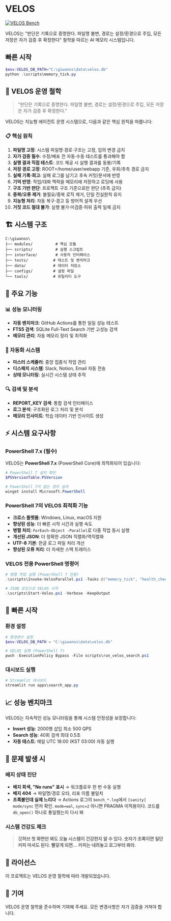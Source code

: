 # VELOS

[![VELOS Bench](https://github.com/ha-giwan1203/GIWANOS_AgentOS/actions/workflows/velos-bench.yml/badge.svg?branch=main)](https://github.com/ha-giwan1203/GIWANOS_AgentOS/actions/workflows/velos-bench.yml)

VELOS는 "판단은 기록으로 증명한다. 파일명 불변, 경로는 설정/환경으로 주입, 모든 저장은 자가 검증 후 확정한다" 철학을 따르는 AI 메모리 시스템입니다.

## 빠른 시작
```powershell
$env:VELOS_DB_PATH="C:\giwanos\data\velos.db"
python .\scripts\memory_tick.py
```

## 🚀 VELOS 운영 철학

> "판단은 기록으로 증명한다. 파일명 불변, 경로는 설정/환경으로 주입, 모든 저장은 자가 검증 후 확정한다."

VELOS는 지능형 에이전트 운영 시스템으로, 다음과 같은 핵심 원칙을 따릅니다:

### 📋 핵심 원칙
1. **파일명 고정**: 시스템 파일명·경로·구조는 고정, 임의 변경 금지
2. **자가 검증 필수**: 수정/배포 전 자동·수동 테스트를 통과해야 함
3. **실행 결과 직접 테스트**: 코드 제공 시 실행 결과를 동봉/기록
4. **저장 경로 고정**: ROOT=/home/user/webapp 기준, 우회/추측 경로 금지
5. **실패 기록·회고**: 실패 로그를 남기고 후속 커밋/문서에 반영
6. **기억 반영**: 작업/대화 맥락을 메모리에 저장하고 로딩에 사용
7. **구조 기반 판단**: 프로젝트 구조 기준으로만 판단 (추측 금지)
8. **중복/오류 제거**: 불필요/중복 로직 제거, 단일 진실원칙 유지
9. **지능형 처리**: 자동 복구·경고 등 방어적 설계 우선
10. **거짓 코드 절대 불가**: 실행 불가·미검증·허위 출력 일체 금지

## 🏗️ 시스템 구조

```
C:\giwanos\
├── modules/          # 핵심 모듈
├── scripts/          # 실행 스크립트
├── interface/        # 사용자 인터페이스
├── tests/           # 테스트 및 벤치마크
├── data/            # 데이터 저장소
├── configs/         # 설정 파일
└── tools/           # 유틸리티 도구
```

## 🔧 주요 기능

### 📊 성능 모니터링
- **자동 벤치마크**: GitHub Actions를 통한 일일 성능 테스트
- **FTS5 검색**: SQLite Full-Text Search 기반 고성능 검색
- **메모리 관리**: 자동 메모리 정리 및 최적화

### 🤖 자동화 시스템
- **마스터 스케줄러**: 중앙 집중식 작업 관리
- **디스패치 시스템**: Slack, Notion, Email 자동 전송
- **상태 모니터링**: 실시간 시스템 상태 추적

### 🔍 검색 및 분석
- **REPORT_KEY 검색**: 통합 검색 인터페이스
- **로그 분석**: 구조화된 로그 처리 및 분석
- **메모리 인사이트**: 학습 데이터 기반 인사이트 생성

## ⚡ 시스템 요구사항

### PowerShell 7.x (필수)
VELOS는 **PowerShell 7.x** (PowerShell Core)에 최적화되어 있습니다:

```powershell
# PowerShell 7 설치 확인
$PSVersionTable.PSVersion

# PowerShell 7이 없는 경우 설치
winget install Microsoft.PowerShell
```

### PowerShell 7의 VELOS 최적화 기능
- **크로스 플랫폼**: Windows, Linux, macOS 지원
- **향상된 성능**: 더 빠른 시작 시간과 실행 속도  
- **병렬 처리**: `ForEach-Object -Parallel`로 다중 작업 동시 실행
- **개선된 JSON**: 더 정확한 JSON 직렬화/역직렬화
- **UTF-8 기본**: 한글 로그 파일 처리 개선
- **향상된 오류 처리**: 더 자세한 스택 트레이스

### VELOS 전용 PowerShell 명령어
```powershell
# 병렬 작업 실행 (PowerShell 7 전용)
.\scripts\Invoke-VelosParallel.ps1 -Tasks @("memory_tick", "health_check") -ThrottleLimit 2

# JSON 로깅으로 VELOS 시작
.\scripts\Start-Velos.ps1 -Verbose -KeepOutput
```

## 🚀 빠른 시작

### 환경 설정
```powershell
# 환경변수 설정
$env:VELOS_DB_PATH = "C:\giwanos\data\velos.db"

# VELOS 실행 (PowerShell 7)
pwsh -ExecutionPolicy Bypass -File scripts\run_velos_search.ps1
```

### 대시보드 실행
```powershell
# Streamlit 대시보드
streamlit run apps\search_app.py
```

## 📈 성능 벤치마크

VELOS는 지속적인 성능 모니터링을 통해 시스템 안정성을 보장합니다:

- **Insert 성능**: 2000행 삽입 최소 500 QPS
- **Search 성능**: 40회 검색 최대 0.5초
- **자동 테스트**: 매일 UTC 18:00 (KST 03:00) 자동 실행

## 🧯 문제 발생 시

### 배지 상태 진단
- **배지 회색, "No runs" 표시** → 워크플로우 한 번 수동 실행
- **배지 404** → 파일명/경로 오타, 리포 이름 불일치
- **초록불인데 실제 느리다** → Actions 로그의 `bench_*.log`에서 `[sanity] mode/sync` 먼저 확인. `mode=wal`, `sync=2` 아니면 PRAGMA 미적용이다. 코드를 `db_open()` 하나로 통일했는지 다시 봐

### 시스템 건강도 체크
> **깃허브 첫 화면만 봐도 오늘 시스템이 건강한지 알 수 있다. 숫자가 초록이면 일단 커피 마셔도 된다. 빨갛게 되면… 커피는 내려놓고 로그부터 봐라.**

## 📝 라이선스

이 프로젝트는 VELOS 운영 철학에 따라 개발되었습니다.

## 🤝 기여

VELOS 운영 철학을 준수하며 기여해 주세요. 모든 변경사항은 자가 검증을 거쳐야 합니다.
